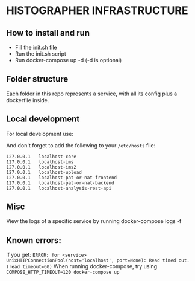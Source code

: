 # HISTOGRAPHER INFRASTRUCTURE #

## How to install and run

- Fill the init.sh file
- Run the init.sh script
- Run docker-compose up -d (-d is optional)


## Folder structure
Each folder in this repo represents a service, with all its config plus a dockerfile inside.

## Local development
For local development use:


And don't forget to add the following to your `/etc/hosts` file:
```
127.0.0.1   localhost-core
127.0.0.1   localhost-ims
127.0.0.1   localhost-ims2
127.0.0.1   localhost-upload
127.0.0.1   localhost-pat-or-nat-frontend
127.0.0.1   localhost-pat-or-nat-backend
127.0.0.1   localhost-analysis-rest-api
```

## Misc

View the logs of a specific service by running docker-compose logs -f <service>

## Known errors:

if you get:
`ERROR: for <service>  UnixHTTPConnectionPool(host='localhost', port=None): Read timed out. (read timeout=60)`
When running docker-compose, try using `COMPOSE_HTTP_TIMEOUT=120 docker-compose up`

